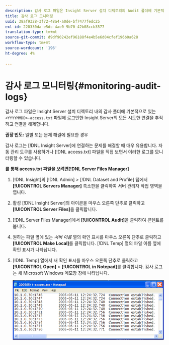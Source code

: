 ```yaml
---
description: 감사 로그 파일은 Insight Server 설치 디렉토리의 Audit 폴더에 기본적으로 각각 있는 <YYYYYYMMDD>-access.txt 파일에 기록되어 있는 Insight Server와의 모든 연결 및 연결 해제를 추적합니다.
title: 감사 로그 모니터링
uuid: 38af9328-3f72-48a4-a0de-bf7477fedc25
exl-id: 220330da-e5dc-4ac0-9b70-42b08ccb3577
translation-type: tm+mt
source-git-commit: d9df90242ef96188f4e4b5e6d04cfef196b0a628
workflow-type: tm+mt
source-wordcount: '196'
ht-degree: 4%

---
```


# 감사 로그 모니터링{#monitoring-audit-logs}

감사 로그 파일은 Insight Server 설치 디렉토리 내의 감사 폴더에 기본적으로 있는 `<YYYYMMDD>-access.txt` 파일에 로그인한 Insight Server의 모든 시도한 연결을 추적하고 연결을 해제합니다.

**권장 빈도:** 일별 또는 문제 해결에 필요한 경우

감사 로그는 [!DNL Insight Server]에 연결하는 문제를 해결할 때 매우 유용합니다. 자동 관리 도구를 사용하거나 [!DNL access.txt] 파일을 직접 보면서 이러한 로그를 모니터링할 수 있습니다.

**를 통해 access.txt 파일을 보려면[!DNL Server Files Manager]**

1. [!DNL Insight]의 [!DNL Admin] > [!DNL Dataset and Profile] 탭에서 **[!UICONTROL Servers Manager]** 축소판을 클릭하여 서버 관리자 작업 영역을 엽니다.
1. 활성 [!DNL Insight Server]의 아이콘을 마우스 오른쪽 단추로 클릭하고 **[!UICONTROL Server Files]**&#x200B;을 클릭합니다.
1. [!DNL Server Files Manager]에서 **[!UICONTROL Audit]**&#x200B;을 클릭하여 콘텐트를 봅니다.
1. 원하는 파일 옆에 있는 *서버 이름* 열의 확인 표시를 마우스 오른쪽 단추로 클릭하고 **[!UICONTROL Make Local]**&#x200B;를 클릭합니다. [!DNL Temp] 열의 파일 이름 옆에 확인 표시가 나타납니다.
1. [!DNL Temp] 열에서 새 확인 표시를 마우스 오른쪽 단추로 클릭하고 **[!UICONTROL Open]** > **[!UICONTROL in Notepad]**&#x200B;를 클릭합니다. 감사 로그는 새 Microsoft Windows 메모장 창에 나타납니다.

   ![단계 정보](assets/cfg_accesscontrol_accessFile.png)

